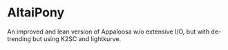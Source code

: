 # AltaiPony
An improved and lean version of Appaloosa w/o extensive I/O, but with de-trending but using K2SC and lightkurve.
